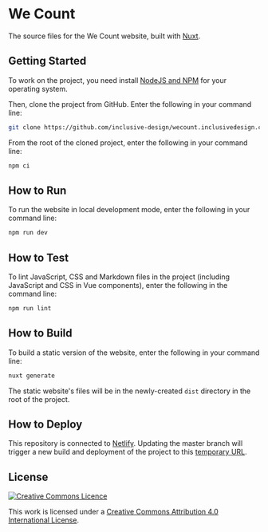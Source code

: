 # We Count

The source files for the We Count website, built with [Nuxt](https://nuxtjs.org/).

## Getting Started

To work on the project, you need install [NodeJS and NPM](https://nodejs.org/en/download/) for your operating system.

Then, clone the project from GitHub. Enter the following in your command line:

```bash
git clone https://github.com/inclusive-design/wecount.inclusivedesign.ca.git
```

From the root of the cloned project, enter the following in your command line:

```bash
npm ci
```

## How to Run

To run the website in local development mode, enter the following in your command line:

```bash
npm run dev
```

## How to Test

To lint JavaScript, CSS and Markdown files in the project (including JavaScript and CSS in Vue components),
enter the following in the command line:

```bash
npm run lint
```

## How to Build

To build a static version of the website, enter the following in your command line:

```bash
nuxt generate
```

The static website's files will be in the newly-created `dist` directory in the root of the project.

## How to Deploy

This repository is connected to [Netlify](https://netlify.com). Updating the master branch will trigger
a new build and deployment of the project to this [temporary URL](https://wecount.netlify.com/).

## License

<a rel="license" href="http://creativecommons.org/licenses/by/4.0/">
  <img alt="Creative Commons Licence" src="https://mirrors.creativecommons.org/presskit/buttons/88x31/svg/by.svg" />
</a>

This work is licensed under a [Creative Commons Attribution 4.0 International License](http://creativecommons.org/licenses/by/4.0/).
